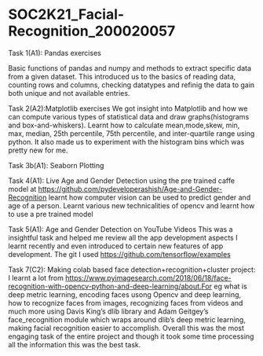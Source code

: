 # SOC2K21_Facial-Recognition_200020057

Task 1(A1): Pandas exercises

Basic functions of pandas and numpy and methods to extract specific data from a given dataset. This introduced us to the basics of reading data, counting rows and columns, checking datatypes and refinig the data to gain both unique and not available entries.

Task 2(A2):Matplotlib exercises
We got insight into Matplotlib and how we can compute various types of statistical data and draw graphs(histograms and box-and-whiskers). Learnt how to calculate mean,mode,skew, min, max, median, 25th percentile, 75th percentile, and inter-quartile range using python. It also made us to experiment with the histogram bins which was pretty new for me.


Task 3b(A1): Seaborn Plotting


Task 4(A1): Live Age and Gender Detection
using the pre trained caffe model at https://github.com/pydeveloperashish/Age-and-Gender-Recognition learnt how computer vision can be used to predict gender and age of a person.
Learnt various new technicalities of opencv and learnt how to use a pre trained model


Task 5(A1): Age and Gender Detection on YouTube Videos
This was a insightful task and helped me review all the app development aspects I learnt recently and even introduced to certain new features of app development. The git I used https://github.com/tensorflow/examples

Task 7(C2): Making colab based face detection+recognition+cluster project:
I learnt a lot from https://www.pyimagesearch.com/2018/06/18/face-recognition-with-opencv-python-and-deep-learning/about.For eg what is deep metric learning, encoding faces usong Opencv and deep learning, how to recognize faces from images, recognizing faces from videos and much more using Davis King’s dlib library and Adam Geitgey’s face_recognition module which wraps around dlib’s deep metric learning, making facial recognition easier to accomplish. Overall this was the most engaging task of the entire project and though it took some time processing all the information this was the best task.

